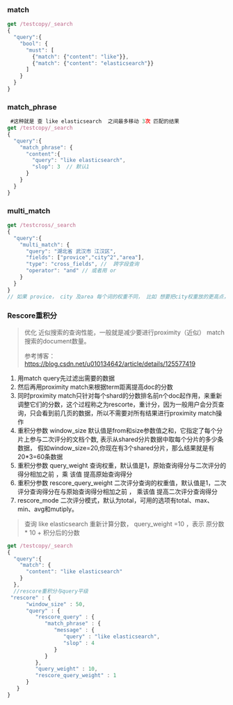 ### match

```js
get /testcopy/_search
{
  "query":{
    "bool": {
      "must": [
        {"match": {"content": "like"}},
        {"match": {"content": "elasticsearch"}}
      ]
    }
  }
}
```

### match_phrase

```js
 #这种就是 查 like elasticsearch  之间最多移动 3次 匹配的结果
get /testcopy/_search
{
  "query":{
    "match_phrase": {
      "content":{
        "query": "like elasticsearch",
        "slop": 3  // 默认1
      }
    }
  }
}

```

### multi_match

```js
get /testcross/_search
{
  "query":{
    "multi_match": {
      "query": "湖北省 武汉市 江汉区",
      "fields": ["provice","city^2","area"],
      "type": "cross_fields", //  跨字段查询 
      "operator": "and" // 或者用 or 
    }
  }
}
// 如果 provice， city 及area 每个词的权重不同， 比如 想要把city权重放的更高点，让权重优先的更考前的返回，我们可以直接在fields中计入 权重计算, 可以看到 city 被我改成了 city ^ 2 就是权重扩大 2倍，默认都是1倍
```

### Rescore重积分

> 优化 近似搜索的查询性能，一般就是减少要进行proximity（近似） match搜索的document数量。
>
> 参考博客： https://blog.csdn.net/u010134642/article/details/125577419

1. 用match query先过滤出需要的数据
2. 然后再用proximity match来根据term距离提高doc的分数
3. 同时proximity match只针对每个shard的分数排名前n个doc起作用，来重新调整它们的分数，这个过程称之为rescorte，重计分，因为一般用户会分页查询，只会看到前几页的数据，所以不需要对所有结果进行proximity match操作
4. 重积分参数 window_size 默认值是from和size参数值之和，它指定了每个分片上参与二次评分的文档个数, 表示从shared分片数据中取每个分片的多少条数据， 假如window_size=20,你现在有3个shared分片，那么结果就是有20*3=60条数据
5. 重积分参数 query_weight 查询权重，默认值是1，原始查询得分与二次评分的得分相加之前 ，乘 该值 提高原始查询得分
6. 重积分参数 rescore_query_weight 二次评分查询的权重值，默认值是1，二次评分查询得分在与原始查询得分相加之前 ， 乘该值 提高二次评分查询得分
7. rescore_mode 二次评分模式，默认为total，可用的选项有total、max、min、avg和mutiply。

> 查询 like elasticsearch 重新计算分数， query_weight =10 ，表示 原分数 * 10 + 积分后的分数

```js
get /testcopy/_search
{
  "query":{
    "match": {
      "content": "like elasticsearch"
    }
  },
  //rescore重积分与query平级
 "rescore" : {
      "window_size" : 50,
      "query" : {
         "rescore_query" : {
            "match_phrase" : {
               "message" : {
                  "query" : "like elasticsearch",
                  "slop" : 4
               }
            }
         },
         "query_weight" : 10,
         "rescore_query_weight" : 1
      }
   }
}
```

